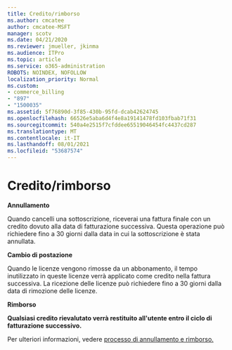 ```yaml
---
title: Credito/rimborso
ms.author: cmcatee
author: cmcatee-MSFT
manager: scotv
ms.date: 04/21/2020
ms.reviewer: jmueller, jkinma
ms.audience: ITPro
ms.topic: article
ms.service: o365-administration
ROBOTS: NOINDEX, NOFOLLOW
localization_priority: Normal
ms.custom:
- commerce_billing
- "897"
- "1500035"
ms.assetid: 5f76890d-3f85-430b-95fd-dcab42624745
ms.openlocfilehash: 66526e5aba6d4f4e8a19141478fd103fbab71f31
ms.sourcegitcommit: 540a4e2515f7cfddee65519046454fc4437cd287
ms.translationtype: MT
ms.contentlocale: it-IT
ms.lasthandoff: 08/01/2021
ms.locfileid: "53687574"
---
```

# <a name="creditrefund"></a>Credito/rimborso

**Annullamento**
  
Quando cancelli una sottoscrizione, riceverai una fattura finale con un credito dovuto alla data di fatturazione successiva. Questa operazione può richiedere fino a 30 giorni dalla data in cui la sottoscrizione è stata annullata.
  
**Cambio di postazione**
  
Quando le licenze vengono rimosse da un abbonamento, il tempo inutilizzato in queste licenze verrà applicato come credito nella fattura successiva. La ricezione delle licenze può richiedere fino a 30 giorni dalla data di rimozione delle licenze.

**Rimborso**

**Qualsiasi credito rievalutato verrà restituito all'utente entro il ciclo di fatturazione successivo.**

Per ulteriori informazioni, vedere [processo di annullamento e rimborso.](/microsoft-365/commerce/subscriptions/cancel-your-subscription) 
